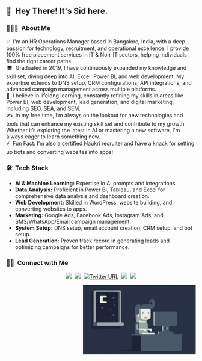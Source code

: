 <!-- ### Hi There 👋 -->

## 👋 &nbsp;Hey There! It's Sid here.

### 👨🏻‍💻 &nbsp;About Me
💡 &nbsp;I'm an HR Operations Manager based in Bangalore, India, with a deep passion for technology, recruitment, and operational excellence. I provide 100% free placement services in IT & Non-IT sectors, helping individuals find the right career paths.\
🎓 &nbsp;Graduated in 2019, I have continuously expanded my knowledge and skill set, diving deep into AI, Excel, Power BI, and web development. My expertise extends to DNS setup, CRM configurations, API integrations, and advanced campaign management across multiple platforms.\
🌱 &nbsp;I believe in lifelong learning, constantly refining my skills in areas like Power BI, web development, lead generation, and digital marketing, including SEO, SEA, and SEM.\
✍️ &nbsp;In my free time, I’m always on the lookout for new technologies and tools that can enhance my existing skill set and contribute to my growth. Whether it’s exploring the latest in AI or mastering a new software, I'm always eager to learn something new.\
⚡ &nbsp;Fun Fact: I’m also a certified Naukri recruiter and have a knack for setting up bots and converting websites into apps!

### 🛠 &nbsp;Tech Stack
- **AI & Machine Learning:** Expertise in AI prompts and integrations.
- **Data Analysis:** Proficient in Power BI, Tableau, and Excel for comprehensive data analysis and dashboard creation.
- **Web Development:** Skilled in WordPress, website building, and converting websites to apps.
- **Marketing:** Google Ads, Facebook Ads, Instagram Ads, and SMS/WhatsApp/Email campaign management.
- **System Setup:** DNS setup, email account creation, CRM setup, and bot setup.
- **Lead Generation:** Proven track record in generating leads and optimizing campaigns for better performance.

### 🤝🏻 &nbsp;Connect with Me
<p align="center">
<a href="https://www.linkedin.com/in/sidhoo"><img src="https://img.shields.io/badge/LinkedIn-Sidhoo-blue"/></a>&nbsp;
<a href="mailto:Sidhooman@gmail.com"><img src="https://img.shields.io/badge/Gmail-Sidhooman@gmail.com-red"/></a>&nbsp;
<a href="https://twitter.com/Sid_hoo"><img alt="Twitter URL" src="https://img.shields.io/badge/Twitter-@Sid_hoo-blue"/></a>&nbsp;
<a href="https://instagram.com/Sid_hoo"><img src="https://img.shields.io/badge/-@Sid_hoo-E4405F?style=flat&logo=Instagram&logoColor=white"/></a>&nbsp;
<a href="https://facebook.com/sidhooman"><img src="https://img.shields.io/badge/-@Sidhooman-1877F2?style=flat&logo=Facebook&logoColor=white"/></a>
</p>

<img alt="Night Coding" src="https://raw.githubusercontent.com/AVS1508/AVS1508/master/assets/Night-Coding.gif" align="Right"/>
